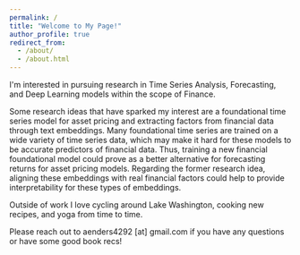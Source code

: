 ```yaml
---
permalink: /
title: "Welcome to My Page!"
author_profile: true
redirect_from: 
  - /about/
  - /about.html
---
```


I'm interested in pursuing research in Time Series Analysis, Forecasting, and Deep Learning models within the scope of Finance.

Some research ideas that have sparked my interest are a foundational time series model for asset pricing and extracting factors from financial data through text embeddings. Many foundational time series are trained on a wide variety of time series data, which may make it hard for these models to be accurate predictors of financial data. Thus, training a new financial foundational model could prove as a better alternative for forecasting returns for asset pricing models. Regarding the former research idea, aligning these embeddings with real financial factors could help to provide interpretability for these types of embeddings. 

Outside of work I love cycling around Lake Washington, cooking new recipes, and yoga from time to time.

Please reach out to aenders4292 [at] gmail.com if you have any questions or have some good book recs!
